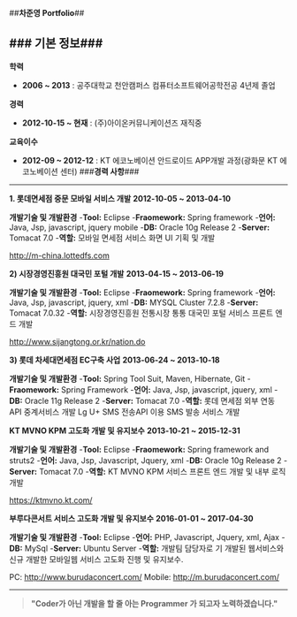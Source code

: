 ##**차준영 Portfolio**##

###**<i class="icon-file"></i> 기본 정보**###
-------------
**학력**
- **2006 ~ 2013** : 공주대학교 천안캠퍼스 컴퓨터소프트웨어공학전공 4년제 졸업

**경력**
- **2012-10-15 ~ 현재** : (주)아이온커뮤니케이션즈 재직중

**교육이수**
- **2012-09 ~ 2012-12** : KT 에코노베이션 안드로이드 APP개발 과정(광화문 KT 에코노베이션 센터)
###**<i class="icon-pencil"></i>경력 사항**###
-------------
**1. 롯데면세점 중문 모바일 서비스 개발**
**2012-10-05 ~ 2013-04-10**


**<i class="icon-hdd"></i>개발기술 및 개발환경**
-**Tool:** Eclipse
-**Fraomework:** Spring framework
-**언어:** Java, Jsp, javascript, jquery mobile 
-**DB:** Oracle 10g Release 2
-**Server:** Tomacat 7.0
-**역할:** 
모바일 면세점 서비스 화면 UI 기획 및 개발

http://m-china.lottedfs.com

**2) 시장경영진흥원 대국민 포털 개발**
**2013-04-15 ~ 2013-06-19**


**<i class="icon-hdd"></i>개발기술 및 개발환경**
-**Tool:** Eclipse
-**Fraomework:** Spring framework
-**언어:** Java, Jsp, javascript, jquery, xml 
-**DB:** MYSQL Cluster 7.2.8
-**Server:** Tomacat 7.0.32
-**역할:** 
시장경영진흥원 전통시장 통통 대국민 포털 서비스 프론트 엔드 개발


http://www.sijangtong.or.kr/nation.do

**3) 롯데 차세대면세점 EC구축 사업**
**2013-06-24 ~ 2013-10-18**

**<i class="icon-hdd"></i>개발기술 및 개발환경**
-**Tool:** Spring Tool Suit, Maven, Hibernate, Git
-**Fraomework:** Spring Framework
-**언어:** Java, Jsp, javascript, jquery, xml 
-**DB:** Oracle 11g Release 2
-**Server:** Tomacat 7.0
-**역할:** 
롯데 면세점 외부 연동 API 중계서비스 개발 
Lg U+ SMS 전송API 이용 SMS 발송 서비스 개발

 **KT MVNO KPM 고도화 개발 및 유지보수**
**2013-10-21 ~ 2015-12-31**

**<i class="icon-hdd"></i>개발기술 및 개발환경**
-**Tool:** Eclipse
-**Fraomework:** Spring framework and struts2
-**언어:** Java, Jsp, Javascript, Jquery, xml 
-**DB:** Oracle 10g Release 2
-**Server:** Tomacat 7.0
-**역할:** 
KT MVNO KPM 서비스 프론트 엔드 개발 및 내부 로직 개발

https://ktmvno.kt.com/


**부루다콘서트 서비스 고도화 개발 및 유지보수**
**2016-01-01 ~ 2017-04-30**

**<i class="icon-hdd"></i>개발기술 및 개발환경**
-**Tool:** Eclipse
-**언어:** PHP, Javascript, Jquery, xml, Ajax
-**DB:** MySql
-**Server:** Ubuntu Server
-**역할:** 
개발팀 담당자로 기 개발된 웹서비스와 신규 개발한 모바일웹 서비스 고도화 진행 및 유지보수.

PC: 		http://www.burudaconcert.com/
Mobile: http://m.burudaconcert.com/

---

> 
> **"Coder가 아닌 개발을 할 줄 아는 Programmer 가 되고자 노력하겠습니다."**
